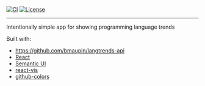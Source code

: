 [![CI](https://github.com/bmaupin/langtrends/workflows/CI/badge.svg)](https://github.com/bmaupin/langtrends/actions)
[![License](https://img.shields.io/badge/license-MIT-blue.svg)](https://github.com/bmaupin/langtrends/blob/master/LICENSE)

---

Intentionally simple app for showing programming language trends

Built with:

- https://github.com/bmaupin/langtrends-api
- [React](https://reactjs.org/)
- [Semantic UI](https://react.semantic-ui.com/)
- [react-vis](https://uber.github.io/react-vis/)
- [github-colors](https://github.com/IonicaBizau/github-colors)

